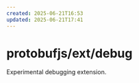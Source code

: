 ```yaml
---
created: 2025-06-21T16:53
updated: 2025-06-21T17:41
---
```

protobufjs/ext/debug
=========================

Experimental debugging extension.
